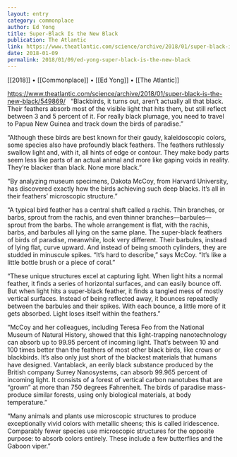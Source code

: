 ```yaml
---
layout: entry
category: commonplace
author: Ed Yong
title: Super-Black Is the New Black
publication: The Atlantic
link: https://www.theatlantic.com/science/archive/2018/01/super-black-is-the-new-black/549869/
date: 2018-01-09
permalink: 2018/01/09/ed-yong-super-black-is-the-new-black
---
```


[[2018]] • [[Commonplace]] • [[Ed Yong]] • [[The Atlantic]]

https://www.theatlantic.com/science/archive/2018/01/super-black-is-the-new-black/549869/
 
“Blackbirds, it turns out, aren’t actually all that black. Their feathers absorb most of the visible light that hits them, but still reflect between 3 and 5 percent of it. For really black plumage, you need to travel to Papua New Guinea and track down the birds of paradise.”

“Although these birds are best known for their gaudy, kaleidoscopic colors, some species also have profoundly black feathers. The feathers ruthlessly swallow light and, with it, all hints of edge or contour. They make body parts seem less like parts of an actual animal and more like gaping voids in reality. They’re blacker than black. None more black.”

“By analyzing museum specimens, Dakota McCoy, from Harvard University, has discovered exactly how the birds achieving such deep blacks. It’s all in their feathers’ microscopic structure.”

“A typical bird feather has a central shaft called a rachis. Thin branches, or barbs, sprout from the rachis, and even thinner branches—barbules—sprout from the barbs. The whole arrangement is flat, with the rachis, barbs, and barbules all lying on the same plane. The super-black feathers of birds of paradise, meanwhile, look very different. Their barbules, instead of lying flat, curve upward. And instead of being smooth cylinders, they are studded in minuscule spikes. “It’s hard to describe,” says McCoy. “It’s like a little bottle brush or a piece of coral.”

“These unique structures excel at capturing light. When light hits a normal feather, it finds a series of horizontal surfaces, and can easily bounce off. But when light hits a super-black feather, it finds a tangled mess of mostly vertical surfaces. Instead of being reflected away, it bounces repeatedly between the barbules and their spikes. With each bounce, a little more of it gets absorbed. Light loses itself within the feathers.”

“McCoy and her colleagues, including Teresa Feo from the National Museum of Natural History, showed that this light-trapping nanotechnology can absorb up to 99.95 percent of incoming light. That’s between 10 and 100 times better than the feathers of most other black birds, like crows or blackbirds. It’s also only just short of the blackest materials that humans have designed. Vantablack, an eerily black substance produced by the British company Surrey Nanosystems, can absorb 99.965 percent of incoming light. It consists of a forest of vertical carbon nanotubes that are “grown” at more than 750 degrees Fahrenheit. The birds of paradise mass-produce similar forests, using only biological materials, at body temperature.”

“Many animals and plants use microscopic structures to produce exceptionally vivid colors with metallic sheens; this is called iridescence. Comparably fewer species use microscopic structures for the opposite purpose: to absorb colors entirely. These include a few butterflies and the Gaboon viper.”

